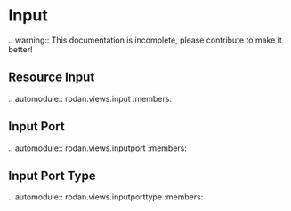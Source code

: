 # Input

.. warning::
   This documentation is incomplete, please contribute to make it better!

## Resource Input

.. automodule:: rodan.views.input
   :members:

## Input Port

.. automodule:: rodan.views.inputport
   :members:

## Input Port Type

.. automodule:: rodan.views.inputporttype
   :members: